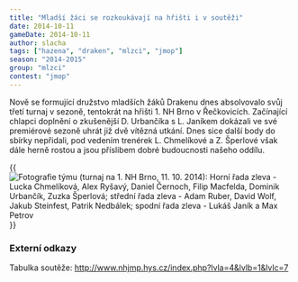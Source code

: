 ```yaml
---
title: "Mladší žáci se rozkoukávají na hřišti i v soutěži"
date: 2014-10-11
gameDate: 2014-10-11
author: slacha
tags: ["hazena", "draken", "mlzci", "jmop"]
season: "2014-2015"
group: "mlzci"
contest: "jmop"
---
```


Nově se formující družstvo mladších žáků Drakenu dnes absolvovalo svůj třetí turnaj v sezoně, tentokrát na hřišti 1. NH Brno v Řečkovicích. Začínající chlapci doplnění o zkušenější D. Urbančíka s L. Janíkem dokázali ve své premiérové sezoně uhrát již dvě vítězná utkání. Dnes sice další body do sbírky nepřidali, pod vedením trenérek L. Chmelíkové a Z. Šperlové však dále herně rostou a jsou příslibem dobré budoucnosti našeho oddílu.

{{<image file="/images/komentare/2014-10-11_mci.jpg" title="Fotografie týmu (turnaj na 1. NH Brno, 11. 10. 2014): Horní řada zleva - Lucka Chmelíková, Alex Ryšavý, Daniel Černoch, Filip Macfelda, Dominik Urbančík, Zuzka Šperlová; střední řada zleva - Adam Ruber, David Wolf, Jakub Steinfest, Patrik Nedbálek; spodní řada zleva - Lukáš Janík a Max Petrov">}}

### Externí odkazy
Tabulka soutěže: http://www.nhjmp.hys.cz/index.php?lvla=4&lvlb=1&lvlc=7
